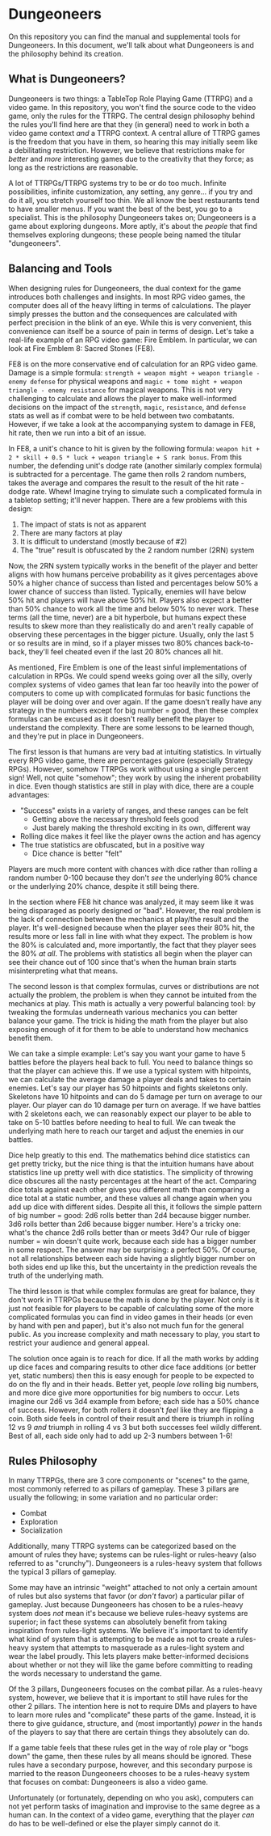 # Dungeoneers

On this repository you can find the manual and supplemental tools for Dungeoneers. In this document, we'll talk about what Dungeoneers is and the philosophy behind its creation.

## What is Dungeoneers?

Dungeoneers is two things: a TableTop Role Playing Game (TTRPG) and a video game. In this repository, you won't find the source code to the video game, only the rules for the TTRPG. The central design philosophy behind the rules you'll find here are that they (in general) need to work in both a video game context _and_ a TTRPG context. A central allure of TTRPG games is the freedom that you have in them, so hearing this may initially seem like a debilitating restriction. However, we believe that restrictions make for _better_ and _more_ interesting games due to the creativity that they force; as long as the restrictions are reasonable.

A lot of TTRPGs/TTRPG systems try to be or do too much. Infinite possibilities, infinite customization, any setting, any genre... if you try and do it all, you stretch yourself too thin. We all know the best restaurants tend to have smaller menus. If you want the best of the best, you go to a specialist. This is the philosophy Dungeoneers takes on; Dungeoneers is a game about exploring dungeons. More aptly, it's about the _people_ that find themselves exploring dungeons; these people being named the titular "dungeoneers".

## Balancing and Tools

When designing rules for Dungeoneers, the dual context for the game introduces both challenges and insights. In most RPG video games, the computer does all of the heavy lifting in terms of calculations. The player simply presses the button and the consequences are calculated with perfect precision in the blink of an eye. While this is very convenient, this convenience can itself be a source of pain in terms of design. Let's take a real-life example of an RPG video game: Fire Emblem. In particular, we can look at Fire Emblem 8: Sacred Stones (FE8).

FE8 is on the more conservative end of calculation for an RPG video game. Damage is a simple formula: `strength + weapon might + weapon triangle - enemy defense` for physical weapons and `magic + tome might + weapon triangle - enemy resistance` for magical weapons. This is not very challenging to calculate and allows the player to make well-informed decisions on the impact of the `strength`, `magic`, `resistance`, and `defense` stats as well as if combat were to be held between two combatants. However, if we take a look at the accompanying system to damage in FE8, hit rate, then we run into a bit of an issue.

In FE8, a unit's chance to hit is given by the following formula: `weapon hit + 2 * skill + 0.5 * luck + weapon triangle + S rank bonus`. From this number, the defending unit's dodge rate (another similarly complex formula) is subtracted for a percentage. The game then rolls 2 random numbers, takes the average and compares the result to the result of the hit rate - dodge rate. Whew! Imagine trying to simulate such a complicated formula in a tabletop setting; it'll never happen. There are a few problems with this design:

1. The impact of stats is not as apparent
2. There are many factors at play
3. It is difficult to understand (mostly because of #2)
4. The "true" result is obfuscated by the 2 random number (2RN) system

Now, the 2RN system typically works in the benefit of the player and better aligns with how humans perceive probability as it gives percentages above 50% a higher chance of success than listed and percentages below 50% a lower chance of success than listed. Typically, enemies will have below 50% hit and players will have above 50% hit. Players also expect a better than 50% chance to work all the time and below 50% to never work. These terms (all the time, never) are a bit hyperbole, but humans expect these results to skew more than they realistically do and aren't really capable of observing these percentages in the bigger picture. Usually, only the last 5 or so results are in mind, so if a player misses two 80% chances back-to-back, they'll feel cheated even if the last 20 80% chances all hit.

As mentioned, Fire Emblem is one of the least sinful implementations of calculation in RPGs. We could spend weeks going over all the silly, overly complex systems of video games that lean far too heavily into the power of computers to come up with complicated formulas for basic functions the player will be doing over and over again. If the game doesn't really have any strategy in the numbers except for big number = good, then these complex formulas can be excused as it doesn't really benefit the player to understand the complexity. There are some lessons to be learned though, and they're put in place in Dungeoneers.

The first lesson is that humans are very bad at intuiting statistics. In virtually every RPG video game, there are percentages galore (especially Strategy RPGs). However, somehow TTRPGs work without using a single percent sign! Well, not quite "somehow"; they work by using the inherent probability in dice. Even though statistics are still in play with dice, there are a couple advantages:

-   "Success" exists in a variety of ranges, and these ranges can be felt
    -   Getting above the necessary threshold feels good
    -   Just barely making the threshold exciting in its own, different way
-   Rolling dice makes it feel like the player owns the action and has agency
-   The true statistics are obfuscated, but in a positive way
    -   Dice chance is better "felt"

Players are much more content with chances with dice rather than rolling a random number 0-100 because they don't _see_ the underlying 80% chance or the underlying 20% chance, despite it still being there.

In the section where FE8 hit chance was analyzed, it may seem like it was being disparaged as poorly designed or "bad". However, the real problem is the lack of connection between the mechanics at play/the result and the player. It's well-designed because when the player sees their 80% hit, the results more or less fall in line with what they expect. The problem is how the 80% is calculated and, more importantly, the fact that they player sees the 80% _at all_. The problems with statistics all begin when the player can see their chance out of 100 since that's when the human brain starts misinterpreting what that means.

The second lesson is that complex formulas, curves or distributions are not actually the problem, the problem is when they cannot be intuited from the mechanics at play. This math is actually a very powerful balancing tool: by tweaking the formulas underneath various mechanics you can better balance your game. The trick is hiding the math from the player but also exposing enough of it for them to be able to understand how mechanics benefit them.

We can take a simple example: Let's say you want your game to have 5 battles before the players heal back to full. You need to balance things so that the player can achieve this. If we use a typical system with hitpoints, we can calculate the average damage a player deals and takes to certain enemies. Let's say our player has 50 hitpoints and fights skeletons only. Skeletons have 10 hitpoints and can do 5 damage per turn on average to our player. Our player can do 10 damage per turn on average. If we have battles with 2 skeletons each, we can reasonably expect our player to be able to take on 5-10 battles before needing to heal to full. We can tweak the underlying math here to reach our target and adjust the enemies in our battles.

Dice help greatly to this end. The mathematics behind dice statistics can get pretty tricky, but the nice thing is that the intuition humans have about statistics line up pretty well with dice statistics. The simplicity of throwing dice obscures all the nasty percentages at the heart of the act. Comparing dice totals against each other gives you different math than comparing a dice total at a static number, and these values all change again when you add up dice with different sides. Despite all this, it follows the simple pattern of big number = good: 2d6 rolls better than 2d4 because bigger number. 3d6 rolls better than 2d6 because bigger number. Here's a tricky one: what's the chance 2d6 rolls better than or meets 3d4? Our rule of bigger number = win doesn't quite work, because each side has a bigger number in some respect. The answer may be surprising: a perfect 50%. Of course, not all relationships between each side having a slightly bigger number on both sides end up like this, but the uncertainty in the prediction reveals the truth of the underlying math.

The third lesson is that while complex formulas are great for balance, they don't work in TTRPGs because the math is done by the player. Not only is it just not feasible for players to be capable of calculating some of the more complicated formulas you can find in video games in their heads (or even by hand with pen and paper), but it's also not much fun for the general public. As you increase complexity and math necessary to play, you start to restrict your audience and general appeal.

The solution once again is to reach for dice. If all the math works by adding up dice faces and comparing results to other dice face additions (or better yet, static numbers) then this is easy enough for people to be expected to do on the fly and in their heads. Better yet, people _love_ rolling big numbers, and more dice give more opportunities for big numbers to occur. Lets imagine our 2d6 vs 3d4 example from before; each side has a 50% chance of success. However, for both rollers it doesn't _feel_ like they are flipping a coin. Both side feels in control of their result and there is triumph in rolling 12 vs 9 _and_ triumph in rolling 4 vs 3 but both successes feel wildly different. Best of all, each side only had to add up 2-3 numbers between 1-6!

## Rules Philosophy

In many TTRPGs, there are 3 core components or "scenes" to the game, most commonly referred to as pillars of gameplay. These 3 pillars are usually the following; in some variation and no particular order:

-   Combat
-   Exploration
-   Socialization

Additionally, many TTRPG systems can be categorized based on the amount of rules they have; systems can be rules-light or rules-heavy (also referred to as "crunchy"). Dungeoneers is a rules-heavy system that follows the typical 3 pillars of gameplay.

Some may have an intrinsic "weight" attached to not only a certain amount of rules but also systems that favor (or _don't_ favor) a particular pillar of gameplay. Just because Dungeoneers has chosen to be a rules-heavy system does _not_ mean it's because we believe rules-heavy systems are superior; in fact these systems can absolutely benefit from taking inspiration from rules-light systems. We believe it's important to identify what kind of system that is attempting to be made as not to create a rules-heavy system that attempts to masquerade as a rules-light system and wear the label proudly. This lets players make better-informed decisions about whether or not they will like the game before committing to reading the words necessary to understand the game.

Of the 3 pillars, Dungeoneers focuses on the combat pillar. As a rules-heavy system, however, we believe that it is important to still have rules for the other 2 pillars. The intention here is not to require DMs and players to have to learn more rules and "complicate" these parts of the game. Instead, it is there to give guidance, structure, and (most importantly) _power_ in the hands of the players to say that there are certain things they absolutely can do.

If a game table feels that these rules get in the way of role play or "bogs down" the game, then these rules by all means should be ignored. These rules have a secondary purpose, however, and this secondary purpose is married to the reason Dungeoneers chooses to be a rules-heavy system that focuses on combat: Dungeoneers is also a video game.

Unfortunately (or fortunately, depending on who you ask), computers can not yet perform tasks of imagination and improvise to the same degree as a human can. In the context of a video game, everything that the player _can_ do has to be well-defined or else the player simply cannot do it.
